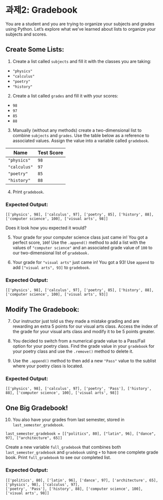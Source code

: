 # 과제2: Gradebook
You are a student and you are trying to organize your subjects and grades using Python. Let’s explore what we’ve learned about lists to organize your subjects and scores.

## Create Some Lists:
1. Create a list called ```subjects``` and fill it with the classes you are taking:

* ```"physics"```
* ```"calculus"```
* ```"poetry"```
* ```"history"```

2. Create a list called ```grades``` and fill it with your scores:

* ```98```
* ```97```
* ```85```
* ```88```

3. Manually (without any methods) create a two-dimensional list to combine ```subjects``` and ```grades```.
Use the table below as a reference to associated values. 
Assign the value into a variable called ```gradebook```.

|Name|Test Score|
|------|---|
|```"physics"```|```98```|
|```"calculus"```|```97```|
|```"poetry"```|```85```|
|```"history"```|```88```|

4. Print ```gradebook```. 

### Expected Output:
```
[['physics', 98], ['calculus', 97], ['poetry', 85], ['history', 88], ['computer science', 100], ['visual arts', 98]]
```

Does it look how you expected it would?

5. Your grade for your computer science class just came in! You got a perfect score, ```100```! 
Use the ```.append()``` method to add a list with the values of ```"computer science"``` and
an associated grade value of ```100``` to our two-dimensional list of ```gradebook.```

6. Your grade for ```"visual arts"``` just came in! You got a 93!
Use ```append``` to add ```["visual arts", 93]``` to ```gradebook```.

### Expected Output:
```
[['physics', 98], ['calculus', 97], ['poetry', 85], ['history', 88], ['computer science', 100], ['visual arts', 93]]
```

## Modify The Gradebook:
7. Our instructor just told us they made a mistake grading and are rewarding an extra 5 points for our visual arts class.
Access the index of the grade for your visual arts class and modify it to be 5 points greater.

8. You decided to switch from a numerical grade value to a Pass/Fail option for your poetry class.
Find the grade value in your ```gradebook``` for your poetry class and use the ```.remove()``` method to delete it.

9. Use the ```.append()``` method to then add a new ```"Pass"``` value to the sublist where your poetry class is located.

### Expected Output:
```
[['physics', 98], ['calculus', 97], ['poetry', 'Pass'], ['history', 88], ['computer science', 100], ['visual arts', 98]]
```

## One Big Gradebook!

10. You also have your grades from last semester, stored in ```last_semester_gradebook```.
```
last_semester_gradebook = [["politics", 80], ["latin", 96], ["dance", 97], ["architecture", 65]]
```
Create a new variable ```full_gradebook``` that combines both ```last_semester_gradebook``` and ```gradebook``` using ```+``` to have one complete grade book.
Print ```full_gradebook``` to see our completed list.

### Expected Output:
```
[['politics', 80], ['latin', 96], ['dance', 97], ['architecture', 65], ['physics', 98], ['calculus', 97], 
['poetry', 'Pass'], ['history', 88], ['computer science', 100], ['visual arts', 98]]
```
